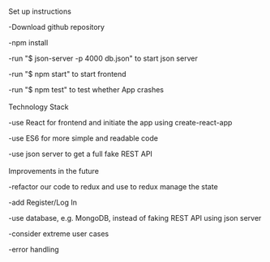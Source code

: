<br/>Set up instructions

-Download github repository

-npm install

-run "$ json-server -p 4000 db.json" to start json server

-run "$ npm start" to start frontend

-run "$ npm test" to test whether App crashes
<br/>
<br/>
Technology Stack

-use React for frontend and initiate the app using create-react-app

-use ES6 for more simple and readable code

-use json server to get a full fake REST API
<br/>
<br/>
Improvements in the future

-refactor our code to redux and use to redux manage the state

-add Register/Log In

-use database, e.g. MongoDB, instead of faking REST API using json server

-consider extreme user cases

-error handling
<br/>
